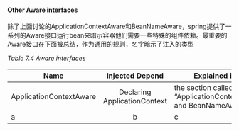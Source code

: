 #### Other Aware interfaces

除了上面讨论的ApplicationContextAware和BeanNameAware，spring提供了一系列的Aware接口运行bean来暗示容器他们需要一些特殊的组件依赖。最重要的Aware接口在下面被总结，作为通用的规则，名字暗示了注入的类型

*Table 7.4 Aware interfaces*

Name|Injected Depend|Explained in...
--|:--:|--
ApplicationContextAware | Declaring ApplicationContext | the section called “ApplicationContextAware and BeanNameAware”
a | b | c




